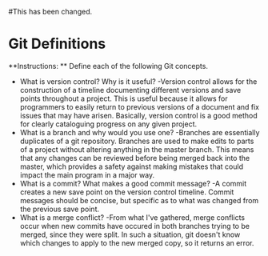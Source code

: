 #This has been changed.

# Git Definitions

**Instructions: ** Define each of the following Git concepts.

* What is version control?  Why is it useful?
	-Version control allows for the construction of a timeline documenting different versions and save points throughout a project. This is useful because it allows for programmers to easily return to previous versions of a document and fix issues that may have arisen. Basically, version control is a good method for clearly cataloguing progress on any given project.
* What is a branch and why would you use one?
	-Branches are essentially duplicates of a git repository. Branches are used to make edits to parts of a project without altering anything in the master branch. This means that any changes can be reviewed before being merged back into the master, which provides a safety against making mistakes that could impact the main program in a major way. 
* What is a commit? What makes a good commit message?
	-A commit creates a new save point on the version control timeline. Commit messages should be concise, but specific as to what was changed from the previous save point. 
* What is a merge conflict?
	-From what I've gathered, merge conflicts occur when new commits have occured in both branches trying to be merged, since they were split. In such a situation, git doesn't know which changes to apply to the new merged copy, so it returns an error. 